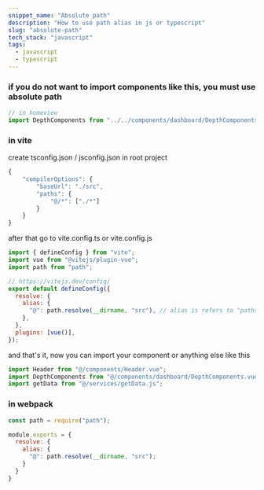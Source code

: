 ```yaml
---
snippet_name: "Absolute path"
description: "How to use path alias in js or typescript"
slug: "absolute-path"
tech_stack: "javascript"
tags:
  - javascript
  - typescript
---
```


### if you do not want to import components like this, you must use absolute path

```js
// in homeview
import DepthComponents from "../../components/dashboard/DepthComponents.vue";
```

### in vite

create tsconfig.json / jsconfig.json in root project

```js
{
    "compilerOptions": {
        "baseUrl": "./src",
        "paths": {
            "@/*": ["./*"]
        }
    }
}
```

after that go to vite.config.ts or vite.config.js

```js
import { defineConfig } from "vite";
import vue from "@vitejs/plugin-vue";
import path from "path";

// https://vitejs.dev/config/
export default defineConfig({
  resolve: {
    alias: {
      "@": path.resolve(__dirname, "src"), // alias is refers to "paths" in compiler options
    },
  },
  plugins: [vue()],
});
```

and that's it, now you can import your component or anything else like this

```js
import Header from "@/components/Header.vue";
import DepthComponents from "@/components/dashboard/DepthComponents.vue";
import getData from "@/services/getData.js";
```

### in webpack

```js
const path = require("path");

module.exports = {
  resolve: {
    alias: {
      "@": path.resolve(__dirname, "src");
    }
  }
}
```
